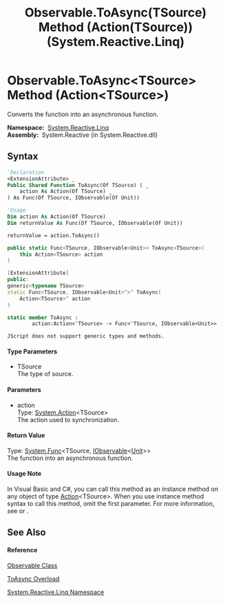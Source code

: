 ﻿---
title: Observable.ToAsync(TSource) Method (Action(TSource)) (System.Reactive.Linq)
TOCTitle: ToAsync(TSource) Method (Action(TSource))
ms:assetid: M:System.Reactive.Linq.Observable.ToAsync``1(System.Action{``0})
ms:mtpsurl: https://msdn.microsoft.com/en-us/library/Hh229657(v=VS.103)
ms:contentKeyID: 36069072
ms.date: 06/28/2011
mtps_version: v=VS.103
dev_langs:
- vb
- csharp
- c++
- fsharp
- jscript
---

# Observable.ToAsync\<TSource\> Method (Action\<TSource\>)

Converts the function into an asynchronous function.

**Namespace:**  [System.Reactive.Linq](hh211929\(v=vs.103\).md)  
**Assembly:**  System.Reactive (in System.Reactive.dll)

## Syntax

``` vb
'Declaration
<ExtensionAttribute> _
Public Shared Function ToAsync(Of TSource) ( _
    action As Action(Of TSource) _
) As Func(Of TSource, IObservable(Of Unit))
```

``` vb
'Usage
Dim action As Action(Of TSource)
Dim returnValue As Func(Of TSource, IObservable(Of Unit))

returnValue = action.ToAsync()
```

``` csharp
public static Func<TSource, IObservable<Unit>> ToAsync<TSource>(
    this Action<TSource> action
)
```

``` c++
[ExtensionAttribute]
public:
generic<typename TSource>
static Func<TSource, IObservable<Unit>^>^ ToAsync(
    Action<TSource>^ action
)
```

``` fsharp
static member ToAsync : 
        action:Action<'TSource> -> Func<'TSource, IObservable<Unit>> 
```

``` jscript
JScript does not support generic types and methods.
```

#### Type Parameters

  - TSource  
    The type of source.

#### Parameters

  - action  
    Type: [System.Action](https://msdn.microsoft.com/en-us/library/018hxwa8)\<TSource\>  
    The action used to synchronization.  

#### Return Value

Type: [System.Func](https://msdn.microsoft.com/en-us/library/Bb549151)\<TSource, [IObservable](https://msdn.microsoft.com/en-us/library/Dd990377)\<[Unit](hh211727\(v=vs.103\).md)\>\>  
The function into an asynchronous function.  

#### Usage Note

In Visual Basic and C\#, you can call this method as an instance method on any object of type [Action](https://msdn.microsoft.com/en-us/library/018hxwa8)\<TSource\>. When you use instance method syntax to call this method, omit the first parameter. For more information, see [](https://msdn.microsoft.com/en-us/library/Bb384936) or [](https://msdn.microsoft.com/en-us/library/Bb383977).

## See Also

#### Reference

[Observable Class](hh244252\(v=vs.103\).md)

[ToAsync Overload](hh211953\(v=vs.103\).md)

[System.Reactive.Linq Namespace](hh211929\(v=vs.103\).md)

